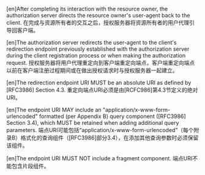 [en]After completing its interaction with the resource owner, the authorization server directs the resource owner's user-agent back to the client.
在完成与资源所有者的交互之后，授权服务器将资源所有者的用户代理引导回客户端。

[en]The authorization server redirects the user-agent to the client's redirection endpoint previously established with the authorization server during the client registration process or when making the authorization request.
授权服务器将用户代理重定向到客户端重定向端点，客户端重定向端点以前在客户端注册过程期间或在做出授权请求时与授权服务器一起建立。

[en]The redirection endpoint URI MUST be an absolute URI as defined by [RFC3986] Section 4.3.
重定向端点URI必须是由[RCFC986]第4.3节定义的绝对URI。

[en]The endpoint URI MAY include an "application/x-www-form-urlencoded" formatted (per Appendix B) query component ([RFC3986] Section 3.4), which MUST be retained when adding additional query parameters.
端点URI可能包括“application/x-www-form-urlencoded”（每个附录B）格式化的查询组件（[RFC3986]部分3.4），在添加其他查询参数时必须保留该组件。

[en]The endpoint URI MUST NOT include a fragment component.
端点URI不能包含片段组件。
